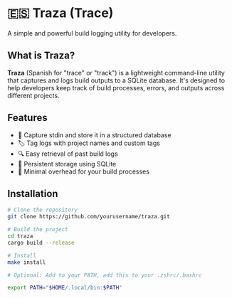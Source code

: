 # 🇪🇸 Traza (Trace)

A simple and powerful build logging utility for developers.

## What is Traza?

**Traza** (Spanish for "trace" or "track") is a lightweight command-line utility that captures and logs build outputs to a SQLite database. It's designed to help developers keep track of build processes, errors, and outputs across different projects.

## Features

- 📝 Capture stdin and store it in a structured database
- 🏷️ Tag logs with project names and custom tags
- 🔍 Easy retrieval of past build logs
- 💾 Persistent storage using SQLite
- 🚀 Minimal overhead for your build processes


## Installation

```bash
# Clone the repository
git clone https://github.com/yourusername/traza.git

# Build the project
cd traza
cargo build --release

# Install
make install

# Optional: Add to your PATH, add this to your .zshrc/.bashrc

export PATH="$HOME/.local/bin:$PATH"


